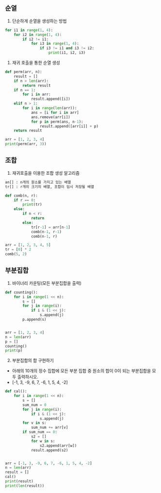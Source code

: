 ## 순열

1. 단순하게 순열을 생성하는 방법
```python
for i1 in range(1, 4):
    for i2 in range(1, 4):
        if i2 != i1:
            for i3 in range(1, 4):
                if i3 != i1 and i3 != i2:
                    print(i1, i2, i3)
```
1. 재귀 호출을 통한 순열 생성
```python
def perm(arr, n):
    result = []
    if n > len(arr):
        return result
    if n == 1:
        for i in arr:
            result.append([i])
    elif n > 1:
        for i in range(len(arr)):
            ans = [i for i in arr]
            ans.remove(arr[i])
            for p in perm(ans, n-1):
                result.append([arr[i]] + p)
    return result

arr = [1, 2, 3, 4]
print(perm(arr, 3))
```

## 조합
1. 재귀호출을 이용한 조합 생성 알고리즘
```python
an[] : n개의 원소를 가지고 있는 배열
tr[] : r개의 크기의 배열, 조합이 임시 저장될 배열

def comb(n, r):
    if r == 0:
        print(tr)
    else:
        if n < r:
            return
        else:
            tr[r-1] = arr[n-1]
            comb(n-1, r-1)
            comb(n-1, r)

arr = [1, 2, 3, 4, 5]
tr = [0] * 2
comb(5, 2)
```

## 부분집합
1. 바이너리 카운팅(모든 부분집합을 출력)
```python
def counting():
    for i in range(1 << n):
        s = []
        for j in range(i):
            if i & (1 << j):
                s.append(j)
        p.append(s)


arr = [1, 2, 3, 4]
n = len(arr)
p = []
counting()
print(p)
```

2. 부분집합의 합 구현하기
- 아래의 10개의 정수 집합에 모든 부분 집합 중 원소의 합이 0이 되는 부분집합을 모두 출력하시오.
- [-1, 3, -9, 6, 7, -6, 1, 5, 4, -2]
```python
def cal():
    for i in range(1 << n):
        s = []
        sum_num = 0
        for j in range(i):
            if i & (1 << j):
                s.append(j)
        for v in s:
            sum_num += arr[v]
        if sum_num == 0:
            s2 = []
            for w in s:
                s2.append(arr[w])
            result.append(s2)


arr = [-1, 3, -9, 6, 7, -6, 1, 5, 4, -2]
n = len(arr)
result = []
cal()
print(result)
print(len(result))
```
